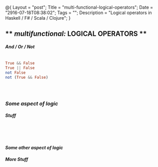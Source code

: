 @{
    Layout = "post";
    Title = "multi-functional-logical-operators";
    Date = "2916-07-18T08:38:02";
    Tags = "";
    Description = "Logical operators in Haskell / F# / Scala / Clojure";
}

** _multifunctional:_ LOGICAL OPERATORS **
------------------------------------------

##### And / Or / Not #####

<div class="flex">

~~~~haskell

True && False
True || False
not False
not (True && False)

~~~~

~~~~fsharp

~~~~

~~~~scala

~~~~

~~~~clojure

~~~~

</div>

### _Some aspect **of** logic_ ###

##### Stuff #####

<div class="flex">

~~~~haskell

~~~~

~~~~fsharp

~~~~

~~~~scala

~~~~

~~~~clojure

~~~~

</div>

#### _Some other aspect **of** logic_ ####

##### More Stuff #####

<div class="flex">

~~~~haskell

~~~~

~~~~fsharp

~~~~

~~~~scala

~~~~

~~~~clojure

~~~~

</div>
